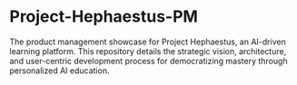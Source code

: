 # Project-Hephaestus-PM
The product management showcase for Project Hephaestus, an AI-driven learning platform. This repository details the strategic vision, architecture, and user-centric development process for democratizing mastery through personalized AI education.

